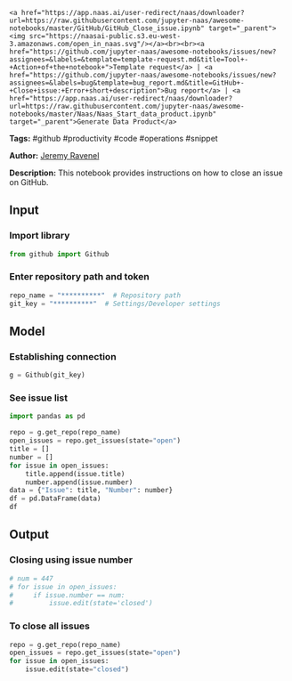     <a href="https://app.naas.ai/user-redirect/naas/downloader?url=https://raw.githubusercontent.com/jupyter-naas/awesome-notebooks/master/GitHub/GitHub_Close_issue.ipynb" target="_parent"><img src="https://naasai-public.s3.eu-west-3.amazonaws.com/open_in_naas.svg"/></a><br><br><a href="https://github.com/jupyter-naas/awesome-notebooks/issues/new?assignees=&labels=&template=template-request.md&title=Tool+-+Action+of+the+notebook+">Template request</a> | <a href="https://github.com/jupyter-naas/awesome-notebooks/issues/new?assignees=&labels=bug&template=bug_report.md&title=GitHub+-+Close+issue:+Error+short+description">Bug report</a> | <a href="https://app.naas.ai/user-redirect/naas/downloader?url=https://raw.githubusercontent.com/jupyter-naas/awesome-notebooks/master/Naas/Naas_Start_data_product.ipynb" target="_parent">Generate Data Product</a>

**Tags:** #github #productivity #code #operations #snippet

**Author:** [Jeremy Ravenel](https://www.linkedin.com/in/ACoAAAJHE7sB5OxuKHuzguZ9L6lfDHqw--cdnJg/)

**Description:** This notebook provides instructions on how to close an issue on GitHub.

## Input

### Import library


```python
from github import Github
```

### Enter repository path and token


```python
repo_name = "**********"  # Repository path
git_key = "**********"  # Settings/Developer settings
```

## Model

### Establishing connection


```python
g = Github(git_key)
```

### See issue list


```python
import pandas as pd

repo = g.get_repo(repo_name)
open_issues = repo.get_issues(state="open")
title = []
number = []
for issue in open_issues:
    title.append(issue.title)
    number.append(issue.number)
data = {"Issue": title, "Number": number}
df = pd.DataFrame(data)
df
```

## Output

### Closing using issue number


```python
# num = 447
# for issue in open_issues:
#     if issue.number == num:
#         issue.edit(state='closed')
```

### To close all issues


```python
repo = g.get_repo(repo_name)
open_issues = repo.get_issues(state="open")
for issue in open_issues:
    issue.edit(state="closed")
```
